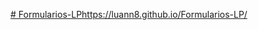 [# Formularios-LP](https://luann8.github.io/Formularios-LP/)https://luann8.github.io/Formularios-LP/
